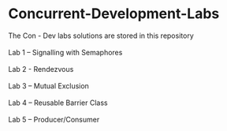 # Concurrent-Development-Labs
The Con - Dev labs solutions are stored in this repository<br>
<br>
Lab 1 – Signalling with Semaphores<br>
<br>
Lab 2 - Rendezvous<br>
<br>
Lab 3 – Mutual Exclusion<br>
<br>
Lab 4 – Reusable Barrier Class<br>
<br>
Lab 5 – Producer/Consumer<br>
